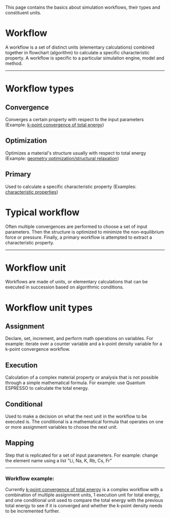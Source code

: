 <!-- by MH -->

This page contains the basics about simulation workflows, their types and constituent units.

# Workflow

A workflow is a set of distinct units (elementary calculations) combined together in flowchart (algorithm) to calculate a specific characteristic property. A workflow is specific to a particular simulation engine, model and method.

<hr>

# Workflow types

## Convergence

Converges a certain property with respect to the input parameters (Example: [k-point convergence of total energy](convergence-algorithms.md))

## Optimization

Optimizes a material's structure usually with respect to total energy (Example: [geometry optimization/structural relaxation](structural-relaxation.md))

## Primary

Used to calculate a specific characteristic property (Examples: [characteristic properties](../materials/characteristic-properties.md))

# Typical workflow

Often multiple convergences are performed to choose a set of input parameters. Then the structure is optimized to minimize the non-equilibrium force or pressure. Finally, a primary workflow is attempted to extract a characteristic property.

<hr>

# Workflow unit

Workflows are made of units, or elementary calculations that can be executed in succession based on algorithmic conditions.

# Workflow unit types

## Assignment

Declare, set, increment, and perform math operations on variables.  For example: iterate over a counter variable and a k-point density variable for a k-point convergence workflow.

## Execution

Calculation of a complex material property or analysis that is not possible through a simple mathematical formula.  For example: use Quantum ESPRESSO to calculate the total energy.

## Conditional

Used to make a decision on what the next unit in the workflow to be executed is.  The conditional is a mathematical formula that operates on one or more assignment variables to choose the next unit.

## Mapping

Step that is replicated for a set of input parameters.  For example: change the element name using a list "Li, Na, K, Rb, Cs, Fr"

<hr>

### Workflow example:

Currently [k-point convergence of total energy](convergence-algorithms.md) is a complex workflow with a combination of multiple assignment units, 1 execution unit for total energy, and one conditional unit used to compare the total energy with the previous total energy to see if it is converged and whether the k-point density needs to be incremented further.
